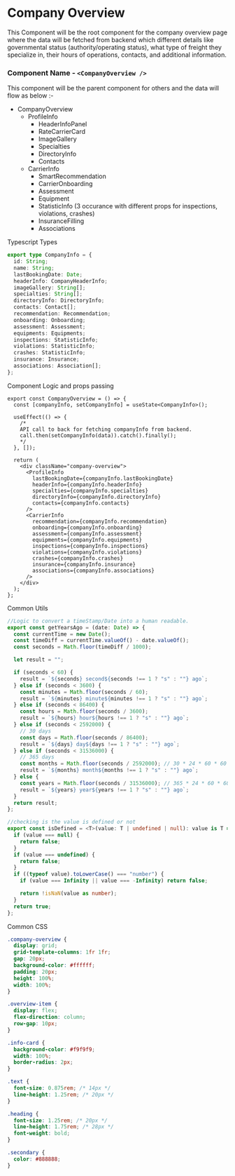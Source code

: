 # Company Overview

This Component will be the root component for the company overview page where the data will be fetched from backend which different details like governmental status (authority/operating status), what type of freight they specialize in, their hours of operations, contacts, and additional information.

### Component Name - `<CompanyOverview />`

This component will be the parent component for others and the data will flow as below :-

- CompanyOverview
  - ProfileInfo
    - HeaderInfoPanel
    - RateCarrierCard
    - ImageGallery
    - Specialties
    - DirectoryInfo
    - Contacts
  - CarrierInfo
    - SmartRecommendation
    - CarrierOnboarding
    - Assessment
    - Equipment
    - StatisticInfo (3 occurance with different props for inspections, violations, crashes)
    - InsuranceFilling
    - Associations

Typescript Types

```ts
export type CompanyInfo = {
  id: String;
  name: String;
  lastBookingDate: Date;
  headerInfo: CompanyHeaderInfo;
  imageGallery: String[];
  specialties: String[];
  directoryInfo: DirectoryInfo;
  contacts: Contact[];
  recommendation: Recommendation;
  onboarding: Onboarding;
  assessment: Assessment;
  equipments: Equipments;
  inspections: StatisticInfo;
  violations: StatisticInfo;
  crashes: StatisticInfo;
  insurance: Insurance;
  associations: Association[];
};
```

Component Logic and props passing

```tsx
export const CompanyOverview = () => {
  const [companyInfo, setCompanyInfo] = useState<CompanyInfo>();

  useEffect(() => {
    /*
    API call to back for fetching companyInfo from backend.
    call.then(setCompanyInfo(data)).catch().finally();
    */
  }, []);

  return (
    <div className="company-overview">
      <ProfileInfo
        lastBookingDate={companyInfo.lastBookingDate}
        headerInfo={companyInfo.headerInfo}
        specialties={companyInfo.specialties}
        directoryInfo={companyInfo.directoryInfo}
        contacts={companyInfo.contacts}
      />
      <CarrierInfo
        recommendation={companyInfo.recommendation}
        onboarding={companyInfo.onboarding}
        assessment={companyInfo.assessment}
        equipments={companyInfo.equipments}
        inspections={companyInfo.inspections}
        violations={companyInfo.violations}
        crashes={companyInfo.crashes}
        insurance={companyInfo.insurance}
        associations={companyInfo.associations}
      />
    </div>
  );
};
```

Common Utils

```ts
//Logic to convert a timeStamp/Date into a human readable.
export const getYearsAgo = (date: Date) => {
  const currentTime = new Date();
  const timeDiff = currentTime.valueOf() - date.valueOf();
  const seconds = Math.floor(timeDiff / 1000);

  let result = "";

  if (seconds < 60) {
    result = `${seconds} second${seconds !== 1 ? "s" : ""} ago`;
  } else if (seconds < 3600) {
    const minutes = Math.floor(seconds / 60);
    result = `${minutes} minute${minutes !== 1 ? "s" : ""} ago`;
  } else if (seconds < 86400) {
    const hours = Math.floor(seconds / 3600);
    result = `${hours} hour${hours !== 1 ? "s" : ""} ago`;
  } else if (seconds < 2592000) {
    // 30 days
    const days = Math.floor(seconds / 86400);
    result = `${days} day${days !== 1 ? "s" : ""} ago`;
  } else if (seconds < 31536000) {
    // 365 days
    const months = Math.floor(seconds / 2592000); // 30 * 24 * 60 * 60
    result = `${months} month${months !== 1 ? "s" : ""} ago`;
  } else {
    const years = Math.floor(seconds / 31536000); // 365 * 24 * 60 * 60
    result = `${years} year${years !== 1 ? "s" : ""} ago`;
  }
  return result;
};

//checking is the value is defined or not
export const isDefined = <T>(value: T | undefined | null): value is T => {
  if (value === null) {
    return false;
  }
  if (value === undefined) {
    return false;
  }
  if ((typeof value).toLowerCase() === "number") {
    if (value === Infinity || value === -Infinity) return false;

    return !isNaN(value as number);
  }
  return true;
};
```

Common CSS

```css
.company-overview {
  display: grid;
  grid-template-columns: 1fr 1fr;
  gap: 20px;
  background-color: #ffffff;
  padding: 20px;
  height: 100%;
  width: 100%;
}

.overview-item {
  display: flex;
  flex-direction: column;
  row-gap: 10px;
}

.info-card {
  background-color: #f9f9f9;
  width: 100%;
  border-radius: 2px;
}

.text {
  font-size: 0.875rem; /* 14px */
  line-height: 1.25rem; /* 20px */
}

.heading {
  font-size: 1.25rem; /* 20px */
  line-height: 1.75rem; /* 28px */
  font-weight: bold;
}

.secondary {
  color: #888888;
}
```
